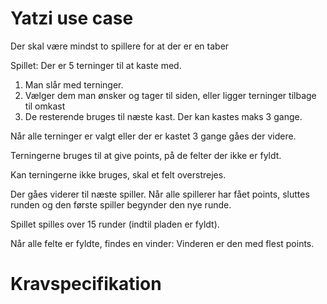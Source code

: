 # Yatzi use case

Der skal være mindst to spillere for at der er en taber

Spillet:
Der er 5 terninger til at kaste med.
1. Man slår med terninger.
2. Vælger dem man ønsker og tager til siden, eller ligger terninger tilbage til omkast
3. De resterende bruges til næste kast.
Der kan kastes maks 3 gange.

Når alle terninger er valgt eller der er kastet 3 gange gåes der videre.

Terningerne bruges til at give points, på de felter der ikke er fyldt.

Kan terningerne ikke bruges, skal et felt overstrejes.

Der gåes viderer til næste spiller.
Når alle spillerer har fået points, sluttes runden og den første spiller begynder den nye runde.

Spillet spilles over 15 runder (indtil pladen er fyldt).

Når alle felte er fyldte, findes en vinder:
Vinderen er den med flest points.

# Kravspecifikation

